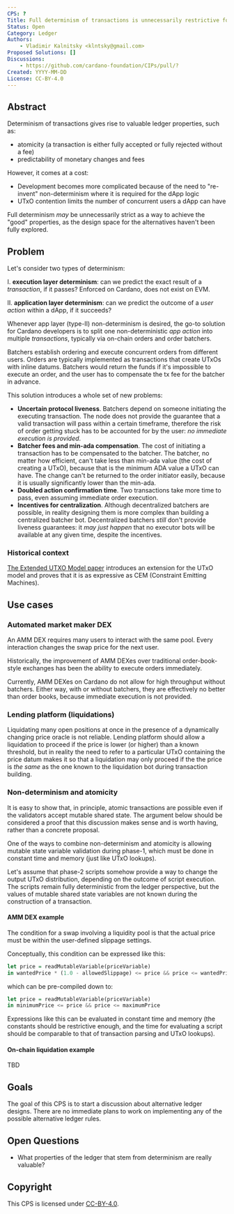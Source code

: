 ```yaml
---
CPS: ?
Title: Full determinism of transactions is unnecessarily restrictive for DeFi
Status: Open
Category: Ledger
Authors:
    - Vladimir Kalnitsky <klntsky@gmail.com>
Proposed Solutions: []
Discussions:
    - https://github.com/cardano-foundation/CIPs/pull/?
Created: YYYY-MM-DD
License: CC-BY-4.0
---
```


<!-- Existing categories:

- Meta     | For meta-CIPs which typically serves another category or group of categories.
- Wallets  | For standardisation across wallets (hardware, full-node or light).
- Tokens   | About tokens (fungible or non-fungible) and minting policies in general.
- Metadata | For proposals around metadata (on-chain or off-chain).
- Tools    | A broad category for ecosystem tools not falling into any other category.
- Plutus   | Changes or additions to Plutus
- Ledger   | For proposals regarding the Cardano ledger (including Reward Sharing Schemes)
- Catalyst | For proposals affecting Project Catalyst / the Jörmungandr project

-->

## Abstract

Determinism of transactions gives rise to valuable ledger properties, such as:

- atomicity (a transaction is either fully accepted or fully rejected without a fee)
- predictability of monetary changes and fees

However, it comes at a cost:

- Development becomes more complicated because of the need to "re-invent" non-determinism where it is required for the dApp logic
- UTxO contention limits the number of concurrent users a dApp can have

Full determinism *may* be unnecessarily strict as a way to achieve the "good" properties, as the design space for the alternatives haven't been fully explored.

## Problem

Let's consider two types of determinism:

I. **execution layer determinism**: can we predict the exact result of a *transaction*, if it passes? Enforced on Cardano, does not exist on EVM.

II. **application layer determinism**: can we predict the outcome of a *user action* within a dApp, if it succeeds?

Whenever app layer (type-II) non-determinism is desired, the go-to solution for Cardano developers is to split one non-deterministic *app action* into multiple *transactions*, typically via on-chain orders and order batchers.

Batchers establish ordering and execute concurrent orders from different users. Orders are typically implemented as transactions that create UTxOs with inline datums. Batchers would return the funds if it's impossible to execute an order, and the user has to compensate the tx fee for the batcher in advance.

This solution introduces a whole set of new problems:

- **Uncertain protocol liveness**. Batchers depend on someone initiating the executing transaction. The node does not provide the guarantee that a valid transaction will pass within a certain timeframe, therefore the risk of order getting stuck has to be accounted for by the user: *no immediate execution is provided*.
- **Batcher fees and min-ada compensation**. The cost of initiating a transaction has to be compensated to the batcher. The batcher, no matter how efficient, can't take less than min-ada value (the cost of creating a UTxO), because that is the minimum ADA value a UTxO can have. The change can't be returned to the order initiator easily, because it is usually significantly lower than the min-ada.
- **Doubled action confirmation time**. Two transactions take more time to pass, even assuming immediate order execution.
- **Incentives for centralization**. Although decentralized batchers are possible, in reality designing them is more complex than building a centralized batcher bot. Decentralized batchers *still* don't provide liveness guarantees: it *may just happen* that no executor bots will be available at any given time, despite the incentives.

### Historical context

[The Extended UTXO Model paper](https://jmchapman.io/papers/eutxo.pdf) introduces an extension for the UTxO model and proves that it is as expressive as CEM (Constraint Emitting Machines).

## Use cases

### Automated market maker DEX

An AMM DEX requires many users to interact with the same pool. Every interaction changes the swap price for the next user.

Historically, the improvement of AMM DEXes over traditional order-book-style exchanges has been the ability to execute orders immediately.

Currently, AMM DEXes on Cardano do not allow for high throughput without batchers. Either way, with or without batchers, they are effectively no better than order books, because immediate execution is not provided.

### Lending platform (liquidations)

Liquidating many open positions at once in the presence of a dynamically changing price oracle is not reliable. Lending platform should allow a liquidation to proceed if the price is lower (or higher) than a known threshold, but in reality the need to refer to a particular UTxO containing the price datum makes it so that a liquidation may only proceed if the the price is *the same* as the one known to the liquidation bot during transaction building.

### Non-determinism and atomicity

It is easy to show that, in principle, atomic transactions are possible even if the validators accept mutable shared state. The argument below should be considered a proof that this discussion makes sense and is worth having, rather than a concrete proposal.

One of the ways to combine non-determinism and atomicity is allowing mutable state variable validation during phase-1, which must be done in constant time and memory (just like UTxO lookups).

Let's assume that phase-2 scripts somehow provide a way to change the output UTxO distribution, depending on the outcome of script execution. The scripts remain fully deterministic from the ledger perspective, but the values of mutable shared state variables are not known during the construction of a transaction.

#### AMM DEX example

The condition for a swap involving a liquidity pool is that the actual price must be within the user-defined slippage settings.

Conceptually, this condition can be expressed like this:

```haskell
let price = readMutableVariable(priceVariable)
in wantedPrice * (1.0 - allowedSlippage) <= price && price <= wantedPrice * (1.0 + allowedSlippage)
```

which can be pre-compiled down to:

```haskell
let price = readMutableVariable(priceVariable)
in minimumPrice <= price && price <= maximumPrice
```

Expressions like this can be evaluated in constant time and memory (the constants should be restrictive enough, and the time for evaluating a script should be comparable to that of transaction parsing and UTxO lookups).

#### On-chain liquidation example

TBD

<!-- OPTIONAL SECTIONS: see CIP-9999 > Specification > CPS > Structure table -->

## Goals

The goal of this CPS is to start a discussion about alternative ledger designs.
There are no immediate plans to work on implementing any of the possible alternative ledger rules.

## Open Questions

<!-- A set of questions to which any proposed solution should find an answer. Questions should help guide solutions design by highlighting some foreseen vulnerabilities or design flaws. Solutions in the form of CIP should thereby include these questions as part of their 'Rationale' section and provide an argued answer to each. -->

- What properties of the ledger that stem from determinism are really valuable?


## Copyright

This CPS is licensed under [CC-BY-4.0](https://creativecommons.org/licenses/by/4.0/legalcode).
